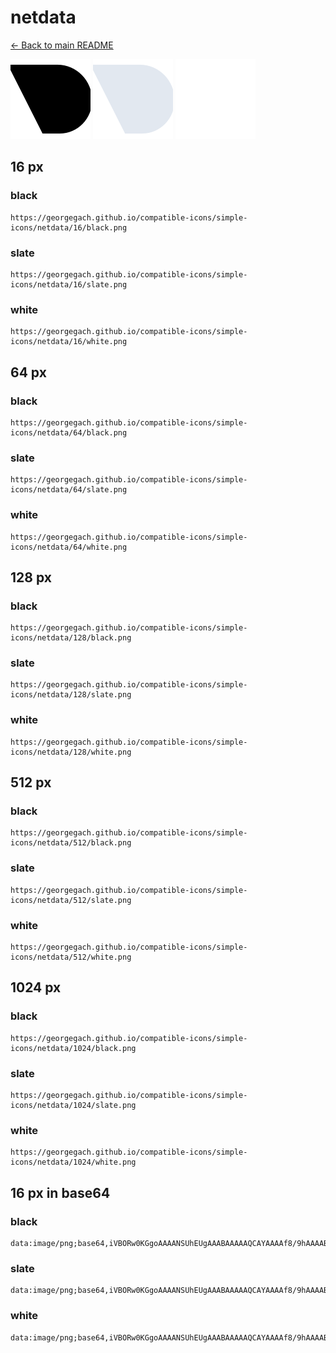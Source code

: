 # netdata

[← Back to main README](../../README.md)


<img src="./128/black.png" width="128" alt="netdata black icon" />
<img src="./128/slate.png" width="128" alt="netdata slate icon" />
<img src="./128/white.png" width="128" alt="netdata white icon" />

## 16 px

### black
```
https://georgegach.github.io/compatible-icons/simple-icons/netdata/16/black.png
```

### slate
```
https://georgegach.github.io/compatible-icons/simple-icons/netdata/16/slate.png
```

### white
```
https://georgegach.github.io/compatible-icons/simple-icons/netdata/16/white.png
```

## 64 px

### black
```
https://georgegach.github.io/compatible-icons/simple-icons/netdata/64/black.png
```

### slate
```
https://georgegach.github.io/compatible-icons/simple-icons/netdata/64/slate.png
```

### white
```
https://georgegach.github.io/compatible-icons/simple-icons/netdata/64/white.png
```

## 128 px

### black
```
https://georgegach.github.io/compatible-icons/simple-icons/netdata/128/black.png
```

### slate
```
https://georgegach.github.io/compatible-icons/simple-icons/netdata/128/slate.png
```

### white
```
https://georgegach.github.io/compatible-icons/simple-icons/netdata/128/white.png
```

## 512 px

### black
```
https://georgegach.github.io/compatible-icons/simple-icons/netdata/512/black.png
```

### slate
```
https://georgegach.github.io/compatible-icons/simple-icons/netdata/512/slate.png
```

### white
```
https://georgegach.github.io/compatible-icons/simple-icons/netdata/512/white.png
```

## 1024 px

### black
```
https://georgegach.github.io/compatible-icons/simple-icons/netdata/1024/black.png
```

### slate
```
https://georgegach.github.io/compatible-icons/simple-icons/netdata/1024/slate.png
```

### white
```
https://georgegach.github.io/compatible-icons/simple-icons/netdata/1024/white.png
```

## 16 px in base64

### black
```
data:image/png;base64,iVBORw0KGgoAAAANSUhEUgAAABAAAAAQCAYAAAAf8/9hAAAABmJLR0QA/wD/AP+gvaeTAAAAxklEQVQ4jaXQPU5CQRTF8d+DEKGwZRWsQ61cAtvRzhaXYmFBR2LJZ0WCQUI0CMaQAMZA814yIXnyRk4yxZk799z/XM5UglesC7zdoIN7TMLCCPuIM8VdGNDEd2TIFx6zgBKGkQF7LHBdTs0SV7gosItMNTQyk2DwD4q3cpD4kVJUIyhKoUnQjyTYhQTwjhvFd7E8vkjQiyAYHxPAPKU4tYstWnnF7onJv3hBJS/gFquc5k884zL7c57aqAf+BzM84OmPvjgdAHTfclwwwI2JAAAAAElFTkSuQmCC
```

### slate
```
data:image/png;base64,iVBORw0KGgoAAAANSUhEUgAAABAAAAAQCAYAAAAf8/9hAAAABmJLR0QA/wD/AP+gvaeTAAABI0lEQVQ4jaWQvy4EURjFz/l2FapBgo0NhcafKFVKj+ERvIFsgkQi26nVovQAOjqVhk20MxNrR2F2LAmZ7D2KZZHsyJ043b3fd3/nlwv8M4we0oi017/XBIBvTrrqS83FuclwCAiT7h2FJe9G6h7iyXxtYgcADE6HgF58ARLrIrbDTvcYACjJoiRrEVj2hXzmCeSWkXRjFR4I6JUETFFqcqAlxknWArBSjqG2AQBJmWEfYFbSIuCQJTFOurcAV737idy+DgML7gl69gWYkNnPi/p0cEYg9jaAer8AJOVcdVeAx1/w3QynHDWKO+mNwLXCZsERuH6sBRs2cqFfaYAFFkIK6GK8mm+uk/lIAwCIkvSSsplvY+XOoU3j0cJscF70rnQ+ADK2dfVLKu7vAAAAAElFTkSuQmCC
```

### white
```
data:image/png;base64,iVBORw0KGgoAAAANSUhEUgAAABAAAAAQCAYAAAAf8/9hAAAABmJLR0QA/wD/AP+gvaeTAAAA2UlEQVQ4jaXRMUpDQRCA4X8eWAY772A8SDoPYOFRjJ3pUnsAD2GRwk6wsIiSdCEi6ZS8iKCE8Fv4nmyR4K5OtTu7+zE7A/+MUJ+A94y7H8AtMIiI+U9WnVoWz+pFCpyqb4VIrV62QKVOCgHVF7XXIifq6g/IfTRAAI/AYeEQFhVARAicA3UhsB9JMwN4ALoFwLpqV00VfWBVANSR7poqxsBRJjCr0l1TxRl5vfgErraeqONfxrdR79S9XcCxutzx+FUdqR2A2Cp8IzfAQZJaAwtgGBHXGV/Miy86vWJziJijFQAAAABJRU5ErkJggg==
```

